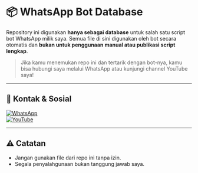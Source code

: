 # 📦 WhatsApp Bot Database

Repository ini digunakan **hanya sebagai database** untuk salah satu script bot WhatsApp milik saya.
Semua file di sini digunakan oleh bot secara otomatis dan **bukan untuk penggunaan manual atau publikasi script lengkap**.
> Jika kamu menemukan repo ini dan tertarik dengan bot-nya, kamu bisa hubungi saya melalui WhatsApp atau kunjungi channel YouTube saya!

---

## 📲 Kontak & Sosial

[![WhatsApp](https://img.shields.io/badge/Chat%20di%20WhatsApp-25D366?style=for-the-badge&logo=whatsapp&logoColor=white)](https://wa.me/6289670470227)  
[![YouTube](https://img.shields.io/badge/YouTube-FF0000?style=for-the-badge&logo=youtube&logoColor=white)](https://youtube.com/@ZarOffc)

---

## ⚠️ Catatan

- Jangan gunakan file dari repo ini tanpa izin.
- Segala penyalahgunaan bukan tanggung jawab saya.
